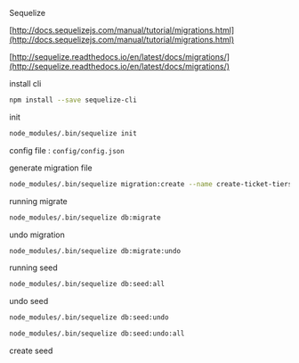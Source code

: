 Sequelize

[http://docs.sequelizejs.com/manual/tutorial/migrations.html](http://docs.sequelizejs.com/manual/tutorial/migrations.html)

[http://sequelize.readthedocs.io/en/latest/docs/migrations/](http://sequelize.readthedocs.io/en/latest/docs/migrations/)

install cli

```bash
npm install --save sequelize-cli
```

init

```bash
node_modules/.bin/sequelize init
```

config file : `config/config.json`



generate migration file

```bash
node_modules/.bin/sequelize migration:create --name create-ticket-tiers
```

running migrate

```bash
node_modules/.bin/sequelize db:migrate
```

undo migration

```bash
node_modules/.bin/sequelize db:migrate:undo
```



running seed

```bash
node_modules/.bin/sequelize db:seed:all
```

undo seed

```bash
node_modules/.bin/sequelize db:seed:undo
```

```bash
node_modules/.bin/sequelize db:seed:undo:all
```

create seed

```js

```



